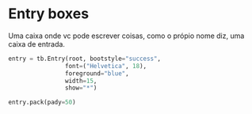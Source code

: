 # Entry boxes

Uma caixa onde vc pode escrever coisas, como o própio nome diz, uma caixa de entrada.

```Python
entry = tb.Entry(root, bootstyle="success",
                font=("Helvetica", 18), 
                foreground="blue",
                width=15, 
                show="*")

entry.pack(pady=50)
```